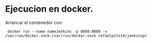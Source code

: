# Ejecucion en docker.
  
  Arrancar el contenedor con: 
  
     docker run --name nameJenkins -p 8080:8080 -v /var/run/docker.sock:/var/run/docker.sock rafaelpolo19/jenkinspr
